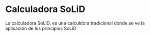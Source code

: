 # Calculadora SoLiD
La calculadora SoLiD, es una calculdora tradicional donde se ve la aplicación de los principios SoLiD

